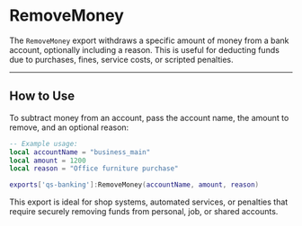 # RemoveMoney

The `RemoveMoney` export withdraws a specific amount of money from a bank account, optionally including a reason. This is useful for deducting funds due to purchases, fines, service costs, or scripted penalties.

***

## How to Use

To subtract money from an account, pass the account name, the amount to remove, and an optional reason:

```lua
-- Example usage:
local accountName = "business_main"
local amount = 1200
local reason = "Office furniture purchase"

exports['qs-banking']:RemoveMoney(accountName, amount, reason)
```

This export is ideal for shop systems, automated services, or penalties that require securely removing funds from personal, job, or shared accounts.
